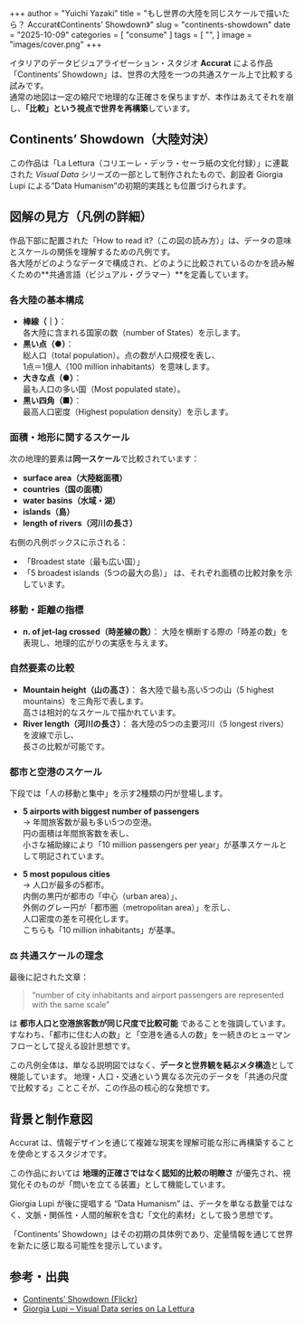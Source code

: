 +++
author = "Yuichi Yazaki"
title = "もし世界の大陸を同じスケールで描いたら？ Accurat《Continents’ Showdown》"
slug = "continents-showdown"
date = "2025-10-09"
categories = [
    "consume"
]
tags = [
    "",
]
image = "images/cover.png"
+++

イタリアのデータビジュアライゼーション・スタジオ **Accurat** による作品「Continents’ Showdown」は、世界の大陸を一つの共通スケール上で比較する試みです。  
通常の地図は一定の縮尺で地理的な正確さを保ちますが、本作はあえてそれを崩し、**「比較」という視点で世界を再構築**しています。

<!--more-->

## Continents’ Showdown（大陸対決）


この作品は「La Lettura（コリエーレ・デッラ・セーラ紙の文化付録）」に連載された *Visual Data* シリーズの一部として制作されたもので、創設者 Giorgia Lupi による“Data Humanism”の初期的実践とも位置づけられます。


## 図解の見方（凡例の詳細）

作品下部に配置された「How to read it?（この図の読み方）」は、データの意味とスケールの関係を理解するための凡例です。  
各大陸がどのようなデータで構成され、どのように比較されているのかを読み解くための**共通言語（ビジュアル・グラマー）**を定義しています。



### 各大陸の基本構成

- **棒線（｜）**：  
  各大陸に含まれる国家の数（number of States）を示します。
- **黒い点（●）**：  
  総人口（total population）。点の数が人口規模を表し、  
  1点＝1億人（100 million inhabitants）を意味します。
- **大きな点（●）**：  
  最も人口の多い国（Most populated state）。
- **黒い四角（■）**：  
  最高人口密度（Highest population density）を示します。



### 面積・地形に関するスケール

次の地理的要素は**同一スケール**で比較されています：

- **surface area（大陸総面積）**  
- **countries（国の面積）**  
- **water basins（水域・湖）**  
- **islands（島）**  
- **length of rivers（河川の長さ）**

右側の凡例ボックスに示される：
- 「Broadest state（最も広い国）」
- 「5 broadest islands（5つの最大の島）」
は、それぞれ面積の比較対象を示しています。



### 移動・距離の指標

- **n. of jet-lag crossed（時差線の数）**：
  大陸を横断する際の「時差の数」を表現し、地理的広がりの実感を与えます。



### 自然要素の比較

- **Mountain height（山の高さ）**：
  各大陸で最も高い5つの山（5 highest mountains）を三角形で表します。  
  高さは相対的なスケールで描かれています。
- **River length（河川の長さ）**：
  各大陸の5つの主要河川（5 longest rivers）を波線で示し、  
  長さの比較が可能です。



### 都市と空港のスケール

下段では「人の移動と集中」を示す2種類の円が登場します。

- **5 airports with biggest number of passengers**  
  → 年間旅客数が最も多い5つの空港。  
  円の面積は年間旅客数を表し、  
  小さな補助線により「10 million passengers per year」が基準スケールとして明記されています。

- **5 most populous cities**  
  → 人口が最多の5都市。  
  内側の黒円が都市の「中心（urban area）」、  
  外側のグレー円が「都市圏（metropolitan area）」を示し、  
  人口密度の差を可視化します。  
  こちらも「10 million inhabitants」が基準。



### ⚖️ 共通スケールの理念

最後に記された文章：

> “number of city inhabitants and airport passengers are represented with the same scale”

は **都市人口と空港旅客数が同じ尺度で比較可能** であることを強調しています。  
すなわち、「都市に住む人の数」と「空港を通る人の数」を一続きのヒューマンフローとして捉える設計思想です。


この凡例全体は、単なる説明図ではなく、**データと世界観を結ぶメタ構造**として機能しています。
地理・人口・交通という異なる次元のデータを「共通の尺度で比較する」ことこそが、この作品の核心的な発想です。



## 背景と制作意図

Accurat は、情報デザインを通じて複雑な現実を理解可能な形に再構築することを使命とするスタジオです。

この作品においては **地理的正確さではなく認知的比較の明瞭さ** が優先され、視覚化そのものが「問いを立てる装置」として機能しています。

Giorgia Lupi が後に提唱する “Data Humanism” は、データを単なる数量ではなく、文脈・関係性・人間的解釈を含む「文化的素材」として扱う思想です。

「Continents’ Showdown」はその初期の具体例であり、定量情報を通じて世界を新たに感じ取る可能性を提示しています。


## 参考・出典

- [Continents’ Showdown (Flickr)](https://www.flickr.com/photos/accurat/8250027430/in/album-72157632185046466/)
- [Giorgia Lupi – Visual Data series on La Lettura](https://giorgialupi.com/lalettura)